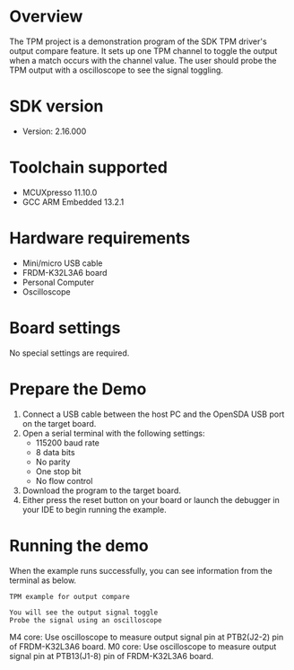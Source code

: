 Overview
========
The TPM project is a demonstration program of the SDK TPM driver's output compare feature.
It sets up one TPM channel to toggle the output when a match occurs with the channel value. The user
should probe the TPM output with a oscilloscope to see the signal toggling.

SDK version
===========
- Version: 2.16.000

Toolchain supported
===================
- MCUXpresso  11.10.0
- GCC ARM Embedded  13.2.1

Hardware requirements
=====================
- Mini/micro USB cable
- FRDM-K32L3A6 board
- Personal Computer
- Oscilloscope

Board settings
==============
No special settings are required.

Prepare the Demo
================
1. Connect a USB cable between the host PC and the OpenSDA USB port on the target board.
2. Open a serial terminal with the following settings:
    - 115200 baud rate
    - 8 data bits
    - No parity
    - One stop bit
    - No flow control
3. Download the program to the target board.
4. Either press the reset button on your board or launch the debugger in your IDE to begin running the example.

Running the demo
================
When the example runs successfully, you can see information from the terminal as below.
~~~~~~~~~~~~~~~~~~~~~~~~~~~~~~~~~~~~~~~~~~~~~~~~~~~~~~~~~~~~~~~~~~~~~~~~~~~~~~
TPM example for output compare

You will see the output signal toggle
Probe the signal using an oscilloscope
~~~~~~~~~~~~~~~~~~~~~~~~~~~~~~~~~~~~~~~~~~~~~~~~~~~~~~~~~~~~~~~~~~~~~~~~~~~~~~
M4 core: Use oscilloscope to measure output signal pin at PTB2(J2-2) pin of FRDM-K32L3A6 board.
M0 core: Use oscilloscope to measure output signal pin at PTB13(J1-8) pin of FRDM-K32L3A6 board.
